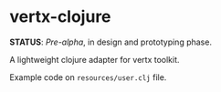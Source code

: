 # vertx-clojure

**STATUS**: *Pre-alpha*, in design and prototyping phase.

A lightweight clojure adapter for vertx toolkit.

Example code on `resources/user.clj` file.



